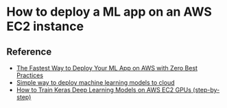 # How to deploy a ML app on an AWS EC2 instance


## Reference
- [The Fastest Way to Deploy Your ML App on AWS with Zero Best Practices](https://towardsdatascience.com/the-fastest-way-to-deploy-your-ml-app-on-aws-with-zero-best-practices-df15c09eead7)
- [Simple way to deploy machine learning models to cloud](https://towardsdatascience.com/simple-way-to-deploy-machine-learning-models-to-cloud-fd58b771fdcf)
- [How to Train Keras Deep Learning Models on AWS EC2 GPUs (step-by-step)](https://machinelearningmastery.com/develop-evaluate-large-deep-learning-models-keras-amazon-web-services/)
